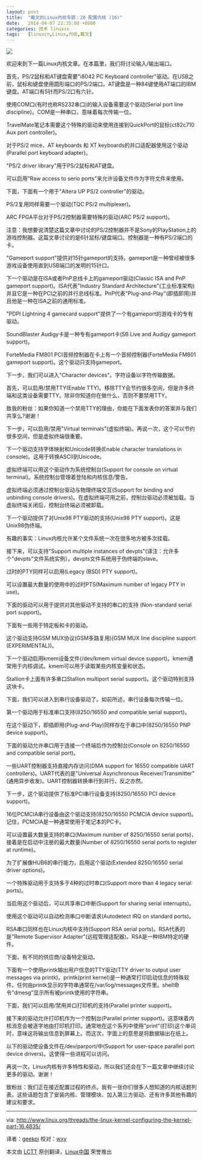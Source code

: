 ```yaml
---
layout: post
title:	"戴文的Linux内核专题：20 配置内核 (16)"
date:	2014-04-07 22:35:00 +0800 
categories:	技术 linuxcn 
tags:	[linuxcn,Linux,内核,戴文]
---
```



![](/Asserts/Images//attachment/album/201404/07/225004ekp4w9c744cyws0g.jpg)


欢迎来到下一篇Linux内核文章。在本篇里，我们将讨论输入/输出端口。


首先，PS/2鼠标和AT键盘需要"i8042 PC Keyboard controller"驱动。在USB之前，鼠标和键盘使用圆形端口的PS/2端口。AT键盘是一种84键使用AT端口的IBM键盘。AT端口有5针而PS/2口有六针。


使用COM口(有时也称RS232串口)的输入设备需要这个驱动(Serial port line discipline)。COM是一种串口，意味着每次传输一位。


TravelMate笔记本需要这个特殊的驱动来使用连接到QuickPort的鼠标(ct82c710 Aux port controller)。


对于PS/2 mice、AT keyboards 和 XT keyboards的并口适配器使用这个驱动(Parallel port keyboard adapter)。


"PS/2 driver library"用于PS/2鼠标和AT键盘。


可以启用"Raw access to serio ports"来允许设备文件作为字符文件来使用。


下面，下面有一个用于"Altera UP PS/2 controller"的驱动。


PS/2复用同样需要一个驱动(TQC PS/2 multiplexer)。


ARC FPGA平台对于PS/2控制器需要特殊的驱动(ARC PS/2 support)。


注意：我想要说清楚这篇文章中讨论的PS/2控制器并不是Sony的PlayStation上的游戏控制器。这篇文章讨论的是6针鼠标/键盘端口。控制器是一种有PS/2端口的卡。


"Gameport support"提供对15针gameport的支持。gameport是一种曾经被很多游戏设备使用直到USB端口的发明的15针口。


下一个驱动是在ISA或者PnP总线卡上的gameport驱动(Classic ISA and PnP gameport support)。ISA代表"Industry Standard Architecture"(工业标准架构)并且它是一种在PCI之前的并行总线标准。PnP代表"Plug-and-Play"(即插即用)并且他是一种在ISA之前的通用标准。


"PDPI Lightning 4 gamecard support"提供了一个有gameport的游戏卡的专有驱动。


SoundBlaster Audigy卡是一种专有gameport卡(SB Live and Audigy gameport support)。


ForteMedia FM801 PCI音频控制器在卡上有一个音频控制器(ForteMedia FM801 gameport support)。这个驱动只支持gameport。


下一步，我们可以进入"Character devices"。字符设备以字符传输数据。


首先，可以启用/禁用TTY(Enable TTY)。移除TTY会节约很多空间，但是许多终端和这类设备需要TTY。除非你知道你在做什么，否则不要禁用TTY。


致我的粉丝：如果你知道一个禁用TTY的理由，你能在下面发表你的答案并与我们共享么?谢谢！


下一步，可以启用/禁用"Virtual terminals"(虚拟终端)。再说一次，这个可以节约很多空间，但是虚拟终端很重要。


下一个驱动支持字体映射和Unicode转换(Enable character translations in console)。这用于转换ASCII到Unicode。


虚拟终端可以用这个驱动作为系统控制台(Support for console on virtual terminal)。系统控制台管理着登陆和内核信息/警告。


虚拟终端必须通过控制台驱动与物理终端交互(Support for binding and unbinding console drivers)。在虚拟终端可用之前，控制台驱动必须被加载。当虚拟终端关闭后，控制台终端必须被卸载。


下一个驱动提供了对Unix98 PTY驱动的支持(Unix98 PTY support)。这是Unix98伪终端。


有趣的事实：Linux内核允许某个文件系统一次在很多地方被多次挂载。


接下来，可以支持"Support multiple instances of devpts"(译注：允许多个"devpts"文件系统实例）。devpts文件系统用于伪终端的slave。


过时的PTY同样可以启用(Legacy (BSD) PTY support)。


可以设置最大数量的使用中的过时PTS(Maximum number of legacy PTY in use)。


下面的驱动可以用于提供对其他驱动不支持的串口的支持 (Non-standard serial port support)。


下面有一些用于特定板和卡的驱动。


这个驱动支持GSM MUX协议(GSM多路复用)(GSM MUX line discipline support (EXPERIMENTAL))。


下一个驱动启用kmem设备文件(/dev/kmem virtual device support)。kmem通常用于内核调试。kmem可以用于读取某些内核变量和状态。


Stallion卡上面有许多串口Stallion multiport serial support)。这个驱动特别支持这块卡。


下面，我们可以进入到串行设备驱动了。如前所述，串行设备每次传输一位。


第一个驱动用于标准串口支持(8250/16550 and compatible serial support)。


在这个驱动下，即插即用(Plug-and-Play)同样存在于串口中(8250/16550 PNP device support)。


下面的驱动允许串口用于连接一个终端后作为控制台(Console on 8250/16550 and compatible serial port)。


一些UART控制器支持直接内存访问(DMA support for 16550 compatible UART controllers)。UART代表的是"Universal Asynchronous Receiver/Transmitter"(通用异步收发)。UART控制器转换串行到并行，反之亦然。


下一步，这个驱动提供了标准PCI串行设备支持(8250/16550 PCI device support)。


16位PCMCIA串行设备由这个驱动支持(8250/16550 PCMCIA device support)。记住，PCMCIA是一种通常使用于笔记本的PC卡。


可以设置最大数量支持的串口(Maximum number of 8250/16550 serial ports)，接着是在启动中注册的最大数量(Number of 8250/16550 serial ports to register at runtime)。


为了扩展像HUB6的串行能力，启用这个驱动(Extended 8250/16550 serial driver options)。


一个特殊驱动用于支持多于4种的过时串口(Support more than 4 legacy serial ports)。


当启用这个驱动后，可以共享串口中断(Support for sharing serial interrupts)。


使用这个驱动可以自动检测串口中断请求(Autodetect IRQ on standard ports)。


RSA串口同样也在Linux内核中支持(Support RSA serial ports)。RSA代表的是"Remote Supervisor Adapter"(远程管理适配器)。RSA是一种IBM特定的硬件。


下面，有不同的供应商/设备特定驱动。


下面有一个使用printk输出用户信息的TTY驱动(TTY driver to output user messages via printk)。printk(print kernel)是一种通常打印启动信息的特殊软件。任何由printk显示的字符串通常在/var/log/messages文件里。shell命令"dmesg"显示所有被printk使用的字符串。


下面，我们可以启用/禁用并口打印机的支持(Parallel printer support)。


接下来的驱动允许打印机作为一个控制台(Parallel printer support)。这意味着内核消息会被逐字地由打印机打印。通常地在这个系列中使用"print"(打印)这个单词时，意味这将输出信息到屏幕上。而这次，字面上的意思是将数据输出在纸上。


以下的驱动使设备文件在/dev/parport/中(Support for user-space parallel port device drivers)。这使得一些进程可以访问。


再说一次，Linux内核有许多特性和驱动，所以我们还会在下一篇文章中继续讨论更多的驱动。谢谢！


致粉丝：我们正在接近配置过程的终点。我有一张你们很多人想知道的内核话题列表。这些话题包含了安装内核、管理模块、加入第三方驱动、还有许多其他有趣的建议和要求。




---


via: <http://www.linux.org/threads/the-linux-kernel-configuring-the-kernel-part-16.4835/>


译者：[geekpi](https://github.com/geekpi) 校对：[wxy](https://github.com/wxy)


本文由 [LCTT](https://github.com/LCTT/TranslateProject) 原创翻译，[Linux中国](http://linux.cn/) 荣誉推出

